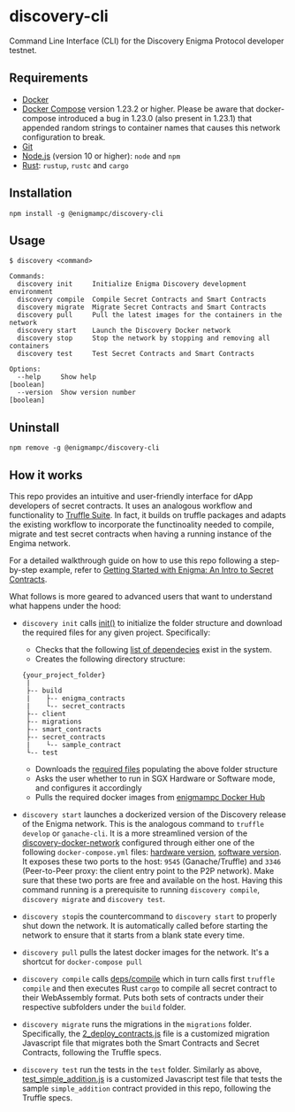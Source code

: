 # discovery-cli
Command Line Interface (CLI) for the Discovery Enigma Protocol developer testnet.

## Requirements

- [Docker](https://docs.docker.com/install/)
- [Docker Compose](https://docs.docker.com/compose/install/) version 1.23.2 or higher. Please be aware that docker-compose introduced a bug in 1.23.0 (also present in 1.23.1) that appended random strings to container names that causes this network configuration to break.
- [Git](https://git-scm.com/book/en/v2/Getting-Started-Installing-Git)
- [Node.js](https://nodejs.org/en/) (version 10 or higher): `node` and `npm`
- [Rust](https://www.rust-lang.org/tools/install): `rustup`, `rustc` and `cargo`

## Installation
```
npm install -g @enigmampc/discovery-cli
```

## Usage
```
$ discovery <command>

Commands:
  discovery init     Initialize Enigma Discovery development environment
  discovery compile  Compile Secret Contracts and Smart Contracts
  discovery migrate  Migrate Secret Contracts and Smart Contracts
  discovery pull     Pull the latest images for the containers in the network
  discovery start    Launch the Discovery Docker network
  discovery stop     Stop the network by stopping and removing all containers
  discovery test     Test Secret Contracts and Smart Contracts

Options:
  --help     Show help                                                 [boolean]
  --version  Show version number                                       [boolean]
```

## Uninstall
```
npm remove -g @enigmampc/discovery-cli
```

## How it works

This repo provides an intuitive and user-friendly interface for dApp developers of secret contracts. It uses an analogous workflow and functionality to [Truffle Suite](https://www.trufflesuite.com/). In fact, it builds on truffle packages and adapts the existing workflow to incorporate the functinoality needed to compile, migrate and test secret contracts when having a running instance of the Engima network.

For a detailed walkthrough guide on how to use this repo following a step-by-step example, refer to [Getting Started with Enigma: An Intro to Secret Contracts](https://blog.enigma.co/getting-started-with-enigma-an-intro-to-secret-contracts-cdba4fe501c2).

What follows is more geared to advanced users that want to understand what happens under the hood:

- `discovery init` calls [init()](https://github.com/enigmampc/discovery-cli/blob/549be1df4463e3a1248480b46498cd5e030dc1b8/src/index.js#L190) to initialize the folder structure and download the required files for any given project. Specifically:
    - Checks that the following [list of dependecies](https://github.com/enigmampc/discovery-cli/blob/549be1df4463e3a1248480b46498cd5e030dc1b8/src/constants.js#L96) exist in the system.
    - Creates the following directory structure:
    ```
    {your_project_folder}
     |
     ├-- build
     |    ├-- enigma_contracts
     |    └-- secret_contracts
     ├-- client
     ├-- migrations
     ├-- smart_contracts
     ├-- secret_contracts
     |    └-- sample_contract
     └-- test
     ```
     - Downloads the [required files](https://github.com/enigmampc/discovery-cli/blob/549be1df4463e3a1248480b46498cd5e030dc1b8/src/index.js#L53) populating the above folder structure
     - Asks the user whether to run in SGX Hardware or Software mode, and configures it accordingly
     - Pulls the required docker images from [enigmampc Docker Hub](https://hub.docker.com/u/enigmampc)

- `discovery start` launches a dockerized version of the Discovery release of the Enigma network. This is the analogous command to `truffle develop` or `ganache-cli`. It is a more streamlined version of the [discovery-docker-network](https://github.com/enigmampc/discovery-docker-network) configured through either one of the following `docker-compose.yml` files: [hardware version](https://github.com/enigmampc/discovery-docker-network/blob/master/config/docker-compose.cli-hw.yml), [software version](https://github.com/enigmampc/discovery-docker-network/blob/master/config/docker-compose.cli-sw.yml). It exposes these two ports to the host: `9545` (Ganache/Truffle) and `3346` (Peer-to-Peer proxy: the client entry point to the P2P network). Make sure that these two ports are free and available on the host. Having this command running is a prerequisite to running `discovery compile`, `discovery migrate` and `discovery test`.

- `discovery stop`is the countercommand to `discovery start` to properly shut down the network. It is automatically called before starting the network to ensure that it starts from a blank state every time.

- `discovery pull` pulls the latest docker images for the network. It's a shortcut for `docker-compose pull`

- `discovery compile` calls [deps/compile](https://github.com/enigmampc/discovery-cli/blob/549be1df4463e3a1248480b46498cd5e030dc1b8/src/deps.js#L113) which in turn calls first `truffle compile` and then executes Rust `cargo` to compile all secret contract to their WebAssembly format. Puts both sets of contracts under their respective subfolders under the `build` folder.

- `discovery migrate` runs the migrations in the `migrations` folder. Specifically, the [2_deploy_contracts.js](https://github.com/enigmampc/discovery-cli/blob/master/config/2_deploy_contracts.js) file is a customized migration Javascript file that migrates both the Smart Contracts and Secret Contracts, following the Truffle specs.

- `discovery test` run the tests in the `test` folder. Similarly as above, [test_simple_addition.js](https://github.com/enigmampc/discovery-cli/blob/master/config/test_simple_addition.js) is a customized Javascript test file that tests the sample `simple_addition` contract provided in this repo, following the Truffle specs.

